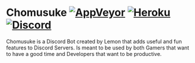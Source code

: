 # Chomusuke [![AppVeyor][appveyor-img]][appveyor-url] [![Heroku][heroku-img]][heroku-url] [![Discord][discord-img]][discord-url]

Chomusuke is a Discord Bot created by Lemon that adds useful and fun features to Discord Servers. Is meant to be used by both Gamers that want to have a good time and Developers that want to be productive. 

[appveyor-img]: https://img.shields.io/appveyor/ci/justalemon/chomusuke.svg?label=appveyor
[appveyor-url]: https://ci.appveyor.com/project/justalemon/chomusuke
[heroku-img]: https://img.shields.io/badge/heroku-deploy-7673C0.svg
[heroku-url]: https://heroku.com/deploy
[discord-img]: https://img.shields.io/badge/discord-join-7289DA.svg
[discord-url]: https://discord.gg/Cf6sspj
